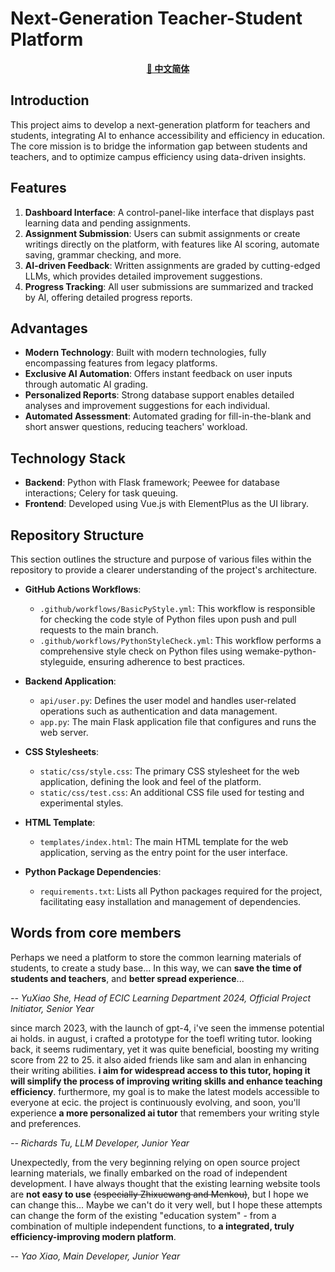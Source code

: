 # Next-Generation Teacher-Student Platform

<div align="center">
  
[**🔣 中文简体**](./README_zh.md)

</div>

## Introduction
This project aims to develop a next-generation platform for teachers and students, integrating AI to enhance accessibility and efficiency in education. The core mission is to bridge the information gap between students and teachers, and to optimize campus efficiency using data-driven insights.

## Features
1. **Dashboard Interface**: A control-panel-like interface that displays past learning data and pending assignments.
2. **Assignment Submission**: Users can submit assignments or create writings directly on the platform, with features like AI scoring, automate saving, grammar checking, and more.
3. **AI-driven Feedback**: Written assignments are graded by cutting-edged LLMs, which provides detailed improvement suggestions.
4. **Progress Tracking**: All user submissions are summarized and tracked by AI, offering detailed progress reports.

## Advantages
- **Modern Technology**: Built with modern technologies, fully encompassing features from legacy platforms.
- **Exclusive AI Automation**: Offers instant feedback on user inputs through automatic AI grading.
- **Personalized Reports**: Strong database support enables detailed analyses and improvement suggestions for each individual.
- **Automated Assessment**: Automated grading for fill-in-the-blank and short answer questions, reducing teachers' workload.

## Technology Stack
- **Backend**: Python with Flask framework; Peewee for database interactions; Celery for task queuing.
- **Frontend**: Developed using Vue.js with ElementPlus as the UI library.

## Repository Structure
This section outlines the structure and purpose of various files within the repository to provide a clearer understanding of the project's architecture.

- **GitHub Actions Workflows**:
  - `.github/workflows/BasicPyStyle.yml`: This workflow is responsible for checking the code style of Python files upon push and pull requests to the main branch.
  - `.github/workflows/PythonStyleCheck.yml`: This workflow performs a comprehensive style check on Python files using wemake-python-styleguide, ensuring adherence to best practices.

- **Backend Application**:
  - `api/user.py`: Defines the user model and handles user-related operations such as authentication and data management.
  - `app.py`: The main Flask application file that configures and runs the web server.

- **CSS Stylesheets**:
  - `static/css/style.css`: The primary CSS stylesheet for the web application, defining the look and feel of the platform.
  - `static/css/test.css`: An additional CSS file used for testing and experimental styles.

- **HTML Template**:
  - `templates/index.html`: The main HTML template for the web application, serving as the entry point for the user interface.

- **Python Package Dependencies**:
  - `requirements.txt`: Lists all Python packages required for the project, facilitating easy installation and management of dependencies.

## Words from core members

Perhaps we need a platform to store the common learning materials of students, to create a study base... In this way, we can **save the time of students and teachers**, and **better spread experience**...  

*-- YuXiao She, Head of ECIC Learning Department 2024, Official Project Initiator, Senior Year*

since march 2023, with the launch of gpt-4, i've seen the immense potential ai holds. in august, i crafted a prototype for the toefl writing tutor. looking back, it seems rudimentary, yet it was quite beneficial, boosting my writing score from 22 to 25. it also aided friends like sam and alan in enhancing their writing abilities. **i aim for widespread access to this tutor, hoping it will simplify the process of improving writing skills and enhance teaching efficiency**. furthermore, my goal is to make the latest models accessible to everyone at ecic. the project is continuously evolving, and soon, you'll experience **a more personalized ai tutor** that remembers your writing style and preferences.

*-- Richards Tu, LLM Developer, Junior Year*

Unexpectedly, from the very beginning relying on open source project learning materials, we finally embarked on the road of independent development. I have always thought that the existing learning website tools are **not easy to use** ~~(especially Zhixuewang and Menkou)~~, but I hope we can change this... Maybe we can't do it very well, but I hope these attempts can change the form of the existing "education system" - from a combination of multiple independent functions, to **a integrated, truly efficiency-improving modern platform**.  

*-- Yao Xiao, Main Developer, Junior Year*
